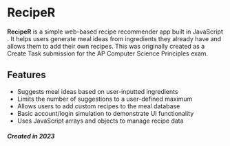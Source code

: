# RecipeR

**RecipeR** is a simple web-based recipe recommender app built in JavaScript . It helps users generate meal ideas from ingredients they already have and allows them to add their own recipes. This was originally created as a Create Task submission for the AP Computer Science Principles exam.

## Features

- Suggests meal ideas based on user-inputted ingredients
- Limits the number of suggestions to a user-defined maximum
- Allows users to add custom recipes to the meal database
- Basic account/login simulation to demonstrate UI functionality
- Uses JavaScript arrays and objects to manage recipe data


##### Created in 2023
